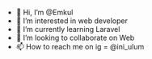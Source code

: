 - 👋 Hi, I’m @Emkul
- 👀 I’m interested in web developer
- 🌱 I’m currently learning Laravel
- 💞️ I’m looking to collaborate on Web
- 📫 How to reach me on ig = @ini_ulum 

<!---
Emkul/Emkul is a ✨ special ✨ repository because its `README.md` (this file) appears on your GitHub profile.
You can click the Preview link to take a look at your changes.
--->
